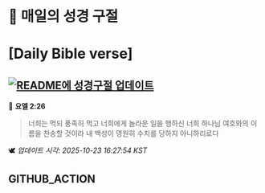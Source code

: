 # 🙏 매일의 성경 구절
# [Daily Bible verse]
## [![README에 성경구절 업데이트](https://github.com/DONGSUKA/first_test/actions/workflows/update-readme-bible.yml/badge.svg)](https://github.com/DONGSUKA/first_test/actions/workflows/update-readme-bible.yml)
<!-- START_BIBLE_VERSE -->
📖 **요엘 2:26**
> 너희는 먹되 풍족히 먹고 너희에게 놀라운 일을 행하신 너희 하나님 여호와의 이름을 찬송할 것이라 내 백성이 영원히 수치를 당하지 아니하리로다

🕊️ _업데이트 시각: 2025-10-23 16:27:54 KST_
  <!-- END_BIBLE_VERSE -->
## GITHUB_ACTION
